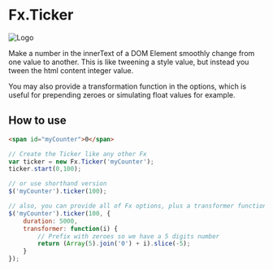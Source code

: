 Fx.Ticker
=========

![Logo](http://github.com/Goutte/Fx.Ticker/raw/master/Docs/fx-ticker.png)

Make a number in the innerText of a DOM Element smoothly change from one value to another.
This is like tweening a style value, but instead you tween the html content integer value.

You may also provide a transformation function in the options, which is useful for prepending zeroes
or simulating float values for example.


How to use
----------

``` html
<span id="myCounter">0</span>
```

``` javascript
// Create the Ticker like any other Fx
var ticker = new Fx.Ticker('myCounter');
ticker.start(0,100);

// or use shorthand version
$('myCounter').ticker(100);

// also, you can provide all of Fx options, plus a transformer function :
$('myCounter').ticker(100, {
    duration: 5000,
    transformer: function(i) {
        // Prefix with zeroes so we have a 5 digits number
        return (Array(5).join('0') + i).slice(-5);
    }
});
```
